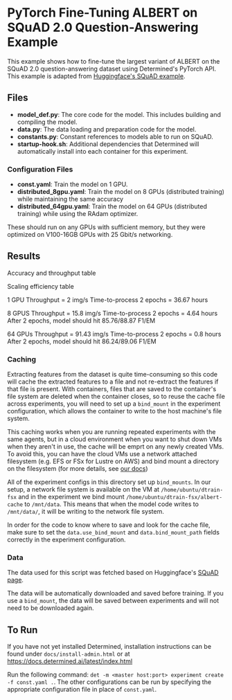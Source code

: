# PyTorch Fine-Tuning ALBERT on SQuAD 2.0 Question-Answering Example

This example shows how to fine-tune the largest variant of ALBERT on the SQuAD 2.0 question-answering dataset using
Determined's PyTorch API. This example is adapted from [Huggingface's SQuAD
example](https://github.com/huggingface/transformers/blob/master/examples/question-answering/run_squad.py).

## Files
* **model_def.py**: The core code for the model. This includes building and compiling the model.
* **data.py**: The data loading and preparation code for the model.
* **constants.py**: Constant references to models able to run on SQuAD.
* **startup-hook.sh**: Additional dependencies that Determined will automatically install into each container for this experiment.

### Configuration Files
* **const.yaml**: Train the model on 1 GPU.
* **distributed_8gpu.yaml**: Train the model on 8 GPUs (distributed training) while maintaining the same accuracy
* **distributed_64gpu.yaml**: Train the model on 64 GPUs (distributed training) while using the RAdam optimizer. 

These should run on any GPUs with sufficient memory, but they were optimized on V100-16GB GPUs with 25 Gbit/s networking.


## Results

Accuracy and throughput table

Scaling efficiency table

1 GPU
Throughput = 2 img/s
Time-to-process 2 epochs = 36.67 hours

8 GPUS
Throughput = 15.8 img/s
Time-to-process 2 epochs = 4.64 hours
After 2 epochs, model should hit 85.76/88.87 F1/EM

64 GPUs
Throughput = 91.43 img/s
Time-to-process 2 epochs = 0.8 hours
After 2 epochs, model should hit 86.24/89.06 F1/EM


### Caching

Extracting features from the dataset is quite time-consuming so this code will cache the extracted features to a file and not re-extract the features if that file is present. With containers, files that are saved to the container's file system are deleted when the container closes, so to reuse the cache file across experiments, you will need to set up a `bind_mount` in the experiment configuration, which allows the container to write to the host machine's file system.  

This caching works when you are running repeated experiments with the same agents, but in a cloud environment when you want to shut down VMs when they aren't in use, the cache will be emprt on any newly created VMs. To avoid this, you can have the cloud VMs use a network attached filesystem (e.g. EFS or FSx for Lustre on AWS) and bind mount a directory on the filesystem (for more details, see [our docs](https://docs.determined.ai/latest/tutorials/data-access.html#distributed-file-system))

All of the experiment configs in this directory set up `bind_mounts`. In our setup, a network file system is available on the VM at `/home/ubuntu/dtrain-fsx` and in the experiment we bind mount `/home/ubuntu/dtrain-fsx/albert-cache` to `/mnt/data`. This means that when the model code writes to `/mnt/data/`, it will be writing to the network file system. 

In order for the code to know where to save and look for the cache file, make sure to set the `data.use_bind_mount` and `data.bind_mount_path` fields correctly in the experiment configuration.

### Data
The data used for this script was fetched based on Huggingface's [SQuAD page](https://github.com/huggingface/transformers/tree/master/examples/question-answering).

The data will be automatically downloaded and saved before training. If you use a `bind_mount`, the data will be saved between experiments and will not need to be downloaded again.

## To Run
If you have not yet installed Determined, installation instructions can be found
under `docs/install-admin.html` or at https://docs.determined.ai/latest/index.html

Run the following command: `det -m <master host:port> experiment create -f
const.yaml .`. The other configurations can be run by specifying the appropriate
configuration file in place of `const.yaml`.


